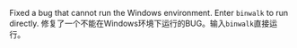 Fixed a bug that cannot run the Windows environment. Enter ```binwalk``` to run directly.
修复了一个不能在Windows环境下运行的BUG。输入```binwalk```直接运行。
